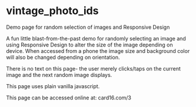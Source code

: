 # vintage_photo_ids
Demo page for random selection of images and Responsive Design

A fun little blast-from-the-past demo for randomly selecting an image 
and using Responsive Design to alter the size of the image depending 
on device. When accessed from a phone the image size and background 
color will also be changed depending on orientation.

There is no text on this page- the user merely clicks/taps on the current image and the next random image displays.

This page uses plain vanilla javascript.

This page can be accessed online at: card16.com/3

